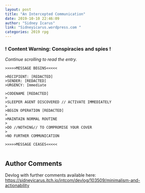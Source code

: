 ```yaml
---
layout: post
title: "An Intercepted Communication"
date: 2019-10-10 22:46:09
author: "Sidney Icarus"
link: "Sidneyicarus.wordpress.com "
categories: 2019 rpg
---
```

<div id="warning"><div id="content"><h3><strong>! Content Warning: Conspiracies and spies !</strong></h3><i>Continue scrolling to read the entry.</i></div></div>
 
```
>>>>>MESSAGE BEGINS<<<<<

>RECIPIENT: [REDACTED] 
>SENDER: [REDACTED] 
>URGENCY: Immediate

>CODENAME [REDACTED] 
>
>SLEEPER AGENT DISCOVERED // ACTIVATE IMMEDIATELY
>
>BEGIN OPERATION [REDACTED] 
>
>MAINTAIN NORMAL ROUTINE
>
>DO //NOTHING// TO COMPROMISE YOUR COVER
>
>NO FURTHER COMMUNICATION

>>>>>MESSAGE CEASES<<<<<


```
## Author Comments
Devlog with further comments available here: https://sidneyicarus.itch.io/intcom/devlog/103509/minimalism-and-actionability
